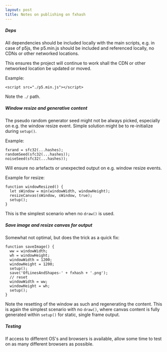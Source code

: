 ```yaml
---
layout: post
title: Notes on publishing on fxhash
---
```


##### Deps

All dependencies should be included locally with the main scripts, e.g. in case of
p5js, the p5.min.js should be included and referenced locally, no CDNs or other
networked locations.

This ensures the project will continue to work shall the CDN or other networked location
be updated or moved.

Example:

`<script src="./p5.min.js"></script>`

Note the `./` path.

##### Window resize and generative content

The pseudo random generator seed might not be always picked, especially on e.g. the
window resize event. Simple solution might be to re-initialize during `setup()`.

Example:
```
fxrand = sfc32(...hashes);
randomSeed(sfc32(...hashes));
noiseSeed(sfc32(...hashes));
```
Will ensure no artefacts or unexpected output on e.g. window resize events.

Example for resize:
```
function windowResized() {
  let sWindow = min(windowWidth, windowHeight);
  resizeCanvas(sWindow, sWindow, true);
  setup();
}
```
This is the simplest scenario when no `draw()` is used.

##### Save image and resize canvas for output

Somewhat not optimal, but does the trick as a quick fix:
```
function saveImage() {
  ww = windowWidth;
  wh = windowHeight;
  windowWidth = 1200;
  windowHeight = 1200;
  setup();
  save('OfLinesAndShapes-' + fxhash + '.png');
  // reset
  windowWidth = ww;
  windowHeight = wh;
  setup();
}
```
Note the resetting of the window as such and regenerating the content.
This is again the simplest scenario with no `draw()`, where canvas content
is fully generated within `setup()` for static, single frame output.

##### Testing

If access to different OS's and browsers is available, allow some time to test
on as many different browsers as possible.
